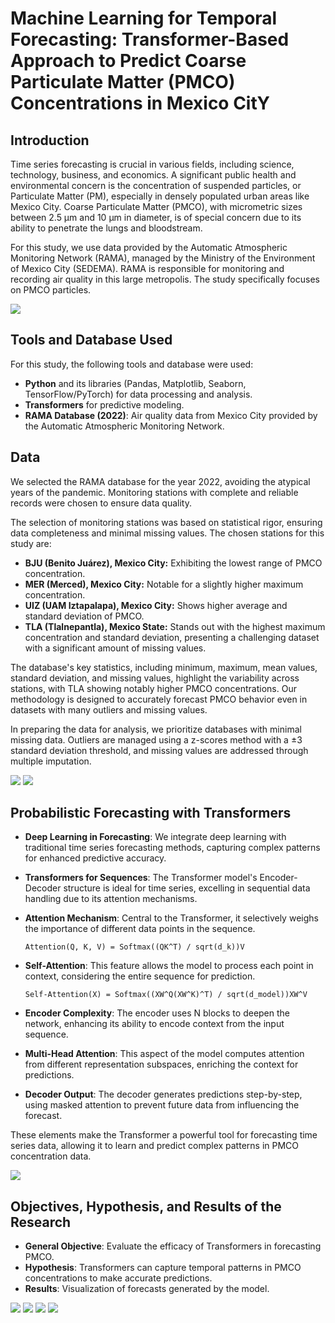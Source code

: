 # Machine Learning for Temporal Forecasting: Transformer-Based Approach to Predict Coarse Particulate Matter (PMCO) Concentrations in Mexico CitY

## Introduction

Time series forecasting is crucial in various fields, including science, technology, business, and economics. A significant public health and environmental concern is the concentration of suspended particles, or Particulate Matter (PM), especially in densely populated urban areas like Mexico City. Coarse Particulate Matter (PMCO), with micrometric sizes between 2.5 μm and 10 μm in diameter, is of special concern due to its ability to penetrate the lungs and bloodstream.

For this study, we use data provided by the Automatic Atmospheric Monitoring Network (RAMA), managed by the Ministry of the Environment of Mexico City (SEDEMA). RAMA is responsible for monitoring and recording air quality in this large metropolis. The study specifically focuses on PMCO particles.

![](https://github.com/Lmauricio14/Time-Series-Forecasting-for-Particles-PMCO-in-CDMX/blob/main/Estaciones/MAP.PNG)

## Tools and Database Used

For this study, the following tools and database were used:

- **Python** and its libraries (Pandas, Matplotlib, Seaborn, TensorFlow/PyTorch) for data processing and analysis.
- **Transformers** for predictive modeling.
- **RAMA Database (2022)**: Air quality data from Mexico City provided by the Automatic Atmospheric Monitoring Network.

## Data

We selected the RAMA database for the year 2022, avoiding the atypical years of the pandemic. Monitoring stations with complete and reliable records were chosen to ensure data quality.

The selection of monitoring stations was based on statistical rigor, ensuring data completeness and minimal missing values. The chosen stations for this study are:

- **BJU (Benito Juárez), Mexico City:** Exhibiting the lowest range of PMCO concentration.
- **MER (Merced), Mexico City:** Notable for a slightly higher maximum concentration.
- **UIZ (UAM Iztapalapa), Mexico City:** Shows higher average and standard deviation of PMCO.
- **TLA (Tlalnepantla), Mexico State:** Stands out with the highest maximum concentration and standard deviation, presenting a challenging dataset with a significant amount of missing values.

The database's key statistics, including minimum, maximum, mean values, standard deviation, and missing values, highlight the variability across stations, with TLA showing notably higher PMCO concentrations. Our methodology is designed to accurately forecast PMCO behavior even in datasets with many outliers and missing values.

In preparing the data for analysis, we prioritize databases with minimal missing data. Outliers are managed using a z-scores method with a ±3 standard deviation threshold, and missing values are addressed through multiple imputation.

![](https://github.com/Lmauricio14/Time-Series-Forecasting-for-Particles-PMCO-in-CDMX/blob/main/Estaciones/p001.svg)
![](https://github.com/Lmauricio14/Time-Series-Forecasting-for-Particles-PMCO-in-CDMX/blob/main/Estaciones/raw%20statistics.PNG)

## Probabilistic Forecasting with Transformers

- **Deep Learning in Forecasting**: We integrate deep learning with traditional time series forecasting methods, capturing complex patterns for enhanced predictive accuracy.

- **Transformers for Sequences**: The Transformer model's Encoder-Decoder structure is ideal for time series, excelling in sequential data handling due to its attention mechanisms.

- **Attention Mechanism**: Central to the Transformer, it selectively weighs the importance of different data points in the sequence.

  ```plaintext
  Attention(Q, K, V) = Softmax((QK^T) / sqrt(d_k))V

- **Self-Attention**: This feature allows the model to process each point in context, considering the entire sequence for prediction.

  ```plaintext
  Self-Attention(X) = Softmax((XW^Q(XW^K)^T) / sqrt(d_model))XW^V

- **Encoder Complexity**: The encoder uses N blocks to deepen the network, enhancing its ability to encode context from the input sequence.

- **Multi-Head Attention**: This aspect of the model computes attention from different representation subspaces, enriching the context for predictions.

- **Decoder Output**: The decoder generates predictions step-by-step, using masked attention to prevent future data from influencing the forecast.

These elements make the Transformer a powerful tool for forecasting time series data, allowing it to learn and predict complex patterns in PMCO concentration data.

![](https://github.com/Lmauricio14/Time-Series-Forecasting-for-Particles-PMCO-in-CDMX/blob/main/Protocolo/Transformers-Arquitectura.PNG)

## Objectives, Hypothesis, and Results of the Research

- **General Objective**: Evaluate the efficacy of Transformers in forecasting PMCO.
- **Hypothesis**: Transformers can capture temporal patterns in PMCO concentrations to make accurate predictions.
- **Results**: Visualization of forecasts generated by the model.

![](https://github.com/Lmauricio14/Time-Series-Forecasting-for-Particles-PMCO-in-CDMX/blob/main/Forecasting/BJU.PNG)
![](https://github.com/Lmauricio14/Time-Series-Forecasting-for-Particles-PMCO-in-CDMX/blob/main/Forecasting/MER.PNG)
![](https://github.com/Lmauricio14/Time-Series-Forecasting-for-Particles-PMCO-in-CDMX/blob/main/Forecasting/UIZ.PNG)
![](https://github.com/Lmauricio14/Time-Series-Forecasting-for-Particles-PMCO-in-CDMX/blob/main/Forecasting/TLA.PNG)
